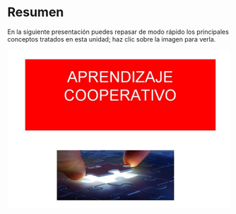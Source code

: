 
# Resumen

En la siguiente presentación puedes repasar de modo rápido los principales conceptos tratados en esta unidad; haz clic sobre la imagen para verla.


![](img/Imag_resumen_U5.JPG)
